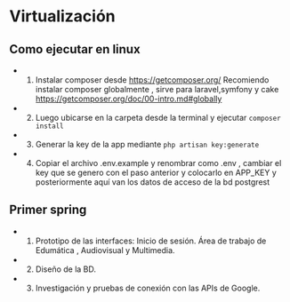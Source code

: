 # Virtualización

## Como ejecutar en linux

- 1. Instalar composer desde https://getcomposer.org/ Recomiendo instalar composer globalmente , sirve para laravel,symfony y cake https://getcomposer.org/doc/00-intro.md#globally
- 2. Luego ubicarse en la carpeta desde la terminal y ejecutar ```composer install```
- 3. Generar la key de la app mediante
  	```php artisan key:generate```
- 4. Copiar el archivo .env.example y renombrar como .env , cambiar el key que se genero con el paso anterior y colocarlo en APP_KEY y posteriormente aquí van los datos de acceso de la bd postgrest


## Primer spring

- 1. Prototipo de las interfaces:
	Inicio de sesión. 
	Área de trabajo de Edumática , Audiovisual y Multimedia. 
- 2. Diseño de la BD.
- 3. Investigación y pruebas de conexión con las APIs de Google.

